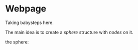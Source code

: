 # Webpage
Taking babysteps here.

The main idea is to create a *sphere* structure with *nodes* on it.

the sphere:

